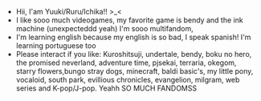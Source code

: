 - Hii, I'am Yuuki/Ruru/Ichika!! >_<
- I like sooo much videogames, my favorite game is bendy and the ink machine (unexpecteddd yeah) I'm sooo multifandom,
- I'm learning english because my english is so bad, I speak spanish! I'm learning portuguese too
- Please interact if you like: Kuroshitsuji, undertale, bendy, boku no hero, the promised neverland, adventure time, pjsekai, terraria, okegom, starry flowers,bungo stray dogs, minecraft, baldi basic's, my little pony, vocaloid, south park, evillious chronicles, evangelion, milgram, web series and K-pop/J-pop. Yeahh SO MUCH FANDOMSS

<!---
Its-Okay-To-Run-Away/Its-Okay-To-Run-Away is a ✨ special ✨ repository because its `README.md` (this file) appears on your GitHub profile.
You can click the Preview link to take a look at your changes.
--->
